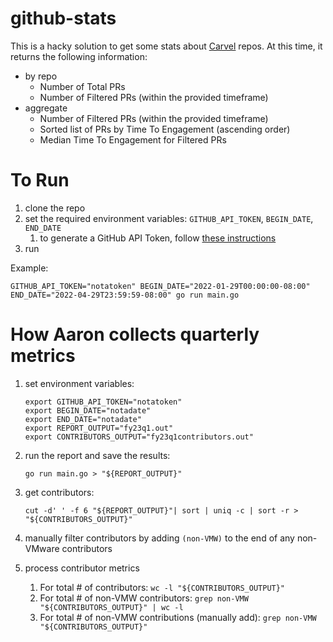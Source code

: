 # github-stats
This is a hacky solution to get some stats about [Carvel](https://carvel.dev)
repos. At this time, it returns the following information:
- by repo
  - Number of Total PRs
  - Number of Filtered PRs (within the provided timeframe)
- aggregate
  - Number of Filtered PRs (within the provided timeframe)
  - Sorted list of PRs by Time To Engagement (ascending order)
  - Median Time To Engagement for Filtered PRs

# To Run
1. clone the repo
1. set the required environment variables: `GITHUB_API_TOKEN`, `BEGIN_DATE`, `END_DATE`
    1. to generate a GitHub API Token, follow [these instructions](https://docs.github.com/en/free-pro-team@latest/github/authenticating-to-github/creating-a-personal-access-token)
1. run

Example:
```
GITHUB_API_TOKEN="notatoken" BEGIN_DATE="2022-01-29T00:00:00-08:00" END_DATE="2022-04-29T23:59:59-08:00" go run main.go
```

# How Aaron collects quarterly metrics
1. set environment variables:

    ```
    export GITHUB_API_TOKEN="notatoken"
    export BEGIN_DATE="notadate"
    export END_DATE="notadate"
    export REPORT_OUTPUT="fy23q1.out"
    export CONTRIBUTORS_OUTPUT="fy23q1contributors.out"
    ```

1. run the report and save the results:

    `go run main.go > "${REPORT_OUTPUT}"`

1. get contributors:

    `cut -d' ' -f 6 "${REPORT_OUTPUT}"| sort | uniq -c | sort -r > "${CONTRIBUTORS_OUTPUT}"`

1. manually filter contributors by adding `(non-VMW)` to the end of any
   non-VMware contributors
1. process contributor metrics
    1. For total # of contributors: `wc -l "${CONTRIBUTORS_OUTPUT}"`
    1. For total # of non-VMW contributors: `grep non-VMW "${CONTRIBUTORS_OUTPUT}" | wc -l`
    1. For total # of non-VMW contributions (manually add): `grep non-VMW "${CONTRIBUTORS_OUTPUT}"`
	
